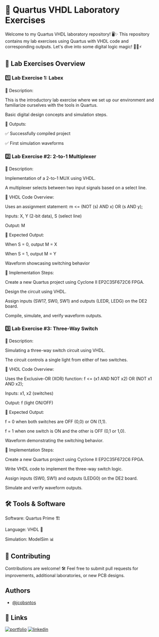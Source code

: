 # 🚀 Quartus VHDL Laboratory Exercises

Welcome to my Quartus VHDL laboratory repository! 🖥️✨ This repository contains my lab exercises using Quartus with VHDL code and corresponding outputs. Let's dive into some digital logic magic! 🧙‍♂️⚡


## 📂 Lab Exercises Overview

### 1️⃣ Lab Exercise 1: Labex

🔹 Description:

This is the introductory lab exercise where we set up our environment and familiarize ourselves with the tools in Quartus.

Basic digital design concepts and simulation steps.

🔹 Outputs:

✅ Successfully compiled project

✅ First simulation waveforms

### 2️⃣ Lab Exercise #2: 2-to-1 Multiplexer

🔹 Description:

Implementation of a 2-to-1 MUX using VHDL.

A multiplexer selects between two input signals based on a select line.

🔹 VHDL Code Overview:

Uses an assignment statement: m <= (NOT (s) AND x) OR (s AND y);

Inputs: X, Y (2-bit data), S (select line)

Output: M

🔹 Expected Output:

When S = 0, output M = X

When S = 1, output M = Y

Waveform showcasing switching behavior

🔹 Implementation Steps:

Create a new Quartus project using Cyclone II EP2C35F672C6 FPGA.

Design the circuit using VHDL.

Assign inputs (SW17, SW0, SW1) and outputs (LEDR, LEDG) on the DE2 board.

Compile, simulate, and verify waveform outputs.

### 3️⃣ Lab Exercise #3: Three-Way Switch

🔹 Description:

Simulating a three-way switch circuit using VHDL.

The circuit controls a single light from either of two switches.

🔹 VHDL Code Overview:

Uses the Exclusive-OR (XOR) function: f <= (x1 AND NOT x2) OR (NOT x1 AND x2);

Inputs: x1, x2 (switches)

Output: f (light ON/OFF)

🔹 Expected Output:

f = 0 when both switches are OFF (0,0) or ON (1,1).

f = 1 when one switch is ON and the other is OFF (0,1 or 1,0).

Waveform demonstrating the switching behavior.

🔹 Implementation Steps:

Create a new Quartus project using Cyclone II EP2C35F672C6 FPGA.

Write VHDL code to implement the three-way switch logic.

Assign inputs (SW0, SW1) and outputs (LEDG0) on the DE2 board.

Simulate and verify waveform outputs.
## 🛠️ Tools & Software

Software: Quartus Prime 🏗️

Language: VHDL 📜

Simulation: ModelSim 📊


## 🤝 Contributing

Contributions are welcome! 🛠️ Feel free to submit pull requests for improvements, additional laboratories, or new PCB designs.





## Authors

- [@jcobsntos](https://github.com/jcobsntos)


## 🔗 Links
[![portfolio](https://img.shields.io/badge/my_portfolio-000?style=for-the-badge&logo=ko-fi&logoColor=white)]()
[![linkedin](https://img.shields.io/badge/linkedin-0A66C2?style=for-the-badge&logo=linkedin&logoColor=white)](https://www.linkedin.com/in/jcobsntos)


